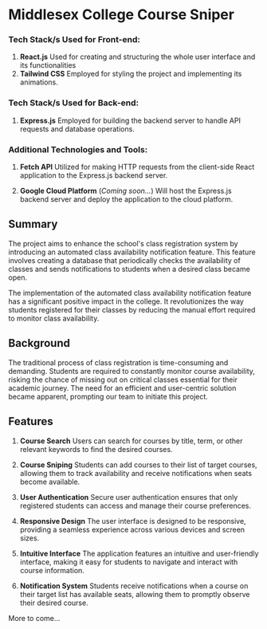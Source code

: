 # Middlesex College Course Sniper

### Tech Stack/s Used for Front-end:
1. **React.js**
Used for creating and structuring the whole user interface and its functionalities
2. **Tailwind CSS**
Employed for styling the project and implementing its animations.

### Tech Stack/s Used for Back-end:
1. **Express.js**
Employed for building the backend server to handle API requests and database operations.

### Additional Technologies and Tools:

1. **Fetch API**
Utilized for making HTTP requests from the client-side React application to the Express.js backend server.

2. **Google Cloud Platform** (*Coming soon...*)
Will host the Express.js backend server and deploy the application to the cloud platform.

## Summary
The project aims to enhance the school's class registration system by introducing an automated class availability notification feature. This feature involves creating a database that periodically checks the availability of classes and sends notifications to students when a desired class became open.

The implementation of the automated class availability notification feature has a significant positive impact in the college. It revolutionizes the way students registered for their classes by reducing the manual effort required to monitor class availability.

## Background
The traditional process of class registration is time-consuming and demanding. Students are required to constantly monitor course availability, risking the chance of missing out on critical classes essential for their academic journey. The need for an efficient and user-centric solution became apparent, prompting our team to initiate this project.

## Features
1. **Course Search**
Users can search for courses by title, term, or other relevant keywords to find the desired courses.

2. **Course Sniping**
Students can add courses to their list of target courses, allowing them to track availability and receive notifications when seats become available.

3. **User Authentication**
Secure user authentication ensures that only registered students can access and manage their course preferences.

4. **Responsive Design**
The user interface is designed to be responsive, providing a seamless experience across various devices and screen sizes.

5. **Intuitive Interface**
The application features an intuitive and user-friendly interface, making it easy for students to navigate and interact with course information.

6.  **Notification System**
Students receive notifications when a course on their target list has available seats, allowing them to promptly observe their desired course.

More to come...
